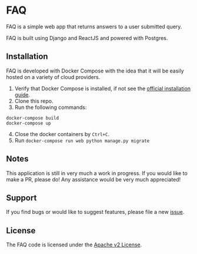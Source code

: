 # FAQ
FAQ is a simple web app that returns answers to a user submitted query.

FAQ is built using Django and ReactJS and powered with Postgres.

## Installation
FAQ is developed with Docker Compose with the idea that it will be easily hosted on a variety of cloud providers.

1. Verify that Docker Compose is installed, if not see the [official installation guide](https://docs.docker.com/compose/install/).
2. Clone this repo.
3. Run the following commands:
```
docker-compose build
docker-compose up
```
4. Close the docker containers by `Ctrl+C`.
5. Run `docker-compose run web python manage.py migrate`

## Notes
This application is still in very much a work in progress. If you would like to make a PR, please do! Any assistance would be very much appreciated!

## Support
If you find bugs or would like to suggest features, please file a new [issue](https://github.com/kevinlee12/faqs/issues/new).

## License
The FAQ code is licensed under the [Apache v2 License](https://github.com/kevinlee12/faqs/blob/master/LICENSE).
